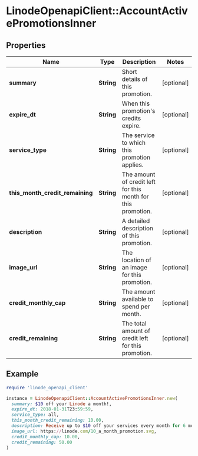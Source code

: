 # LinodeOpenapiClient::AccountActivePromotionsInner

## Properties

| Name | Type | Description | Notes |
| ---- | ---- | ----------- | ----- |
| **summary** | **String** | Short details of this promotion. | [optional] |
| **expire_dt** | **String** | When this promotion&#39;s credits expire. | [optional] |
| **service_type** | **String** | The service to which this promotion applies. | [optional] |
| **this_month_credit_remaining** | **String** | The amount of credit left for this month for this promotion. | [optional] |
| **description** | **String** | A detailed description of this promotion. | [optional] |
| **image_url** | **String** | The location of an image for this promotion. | [optional] |
| **credit_monthly_cap** | **String** | The amount available to spend per month. | [optional] |
| **credit_remaining** | **String** | The total amount of credit left for this promotion. | [optional] |

## Example

```ruby
require 'linode_openapi_client'

instance = LinodeOpenapiClient::AccountActivePromotionsInner.new(
  summary: $10 off your Linode a month!,
  expire_dt: 2018-01-31T23:59:59,
  service_type: all,
  this_month_credit_remaining: 10.00,
  description: Receive up to $10 off your services every month for 6 months! Unused credits will expire once this promotion period ends.,
  image_url: https://linode.com/10_a_month_promotion.svg,
  credit_monthly_cap: 10.00,
  credit_remaining: 50.00
)
```

